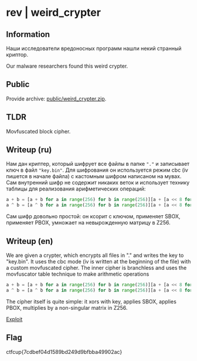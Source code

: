# rev | weird_crypter

## Information

Наши исследователи вредоносных программ нашли некий странный криптор.

Our malware researchers found this weird crypter.


## Public

Provide archive: [public/weird_crypter.zip](public/weird_crypter.zip).

## TLDR

Movfuscated block cipher.

## Writeup (ru)

Нам дан криптер, который шифрует все файлы в папке `"."` и записывает ключ в файл `"key.bin"`. Для шифрования он используется режим cbc (iv пишется в начале файла) с кастомным шифром написаном на мувах. Сам внутренний шифр не содержит никаких веток и использует технику таблицы для реализования арифметических операций:
```python
a + b = [a + b for a in range(256) for b in range(256)][a + [a << 8 for a in range(256)][a]]
a ^ b = [a ^ b for a in range(256) for b in range(256)][a + [a << 8 for a in range(256)][a]]
```
Сам шифр довольно простой: он ксорит с ключом, применяет SBOX, применяет PBOX, умножает на невырожденную матрицу в Z256.

## Writeup (en)

We are given a crypter, which encrypts all files in "." and writes the key to "key.bin". It uses the cbc mode (iv is written at the beginning of the file) with a custom movfuscated cipher. The inner cipher is branchless and uses the movfuscator table technique to make arithmetic operations
```python
a + b = [a + b for a in range(256) for b in range(256)][a + [a << 8 for a in range(256)][a]]
a ^ b = [a ^ b for a in range(256) for b in range(256)][a + [a << 8 for a in range(256)][a]]
```
The cipher itself is quite simple: it xors with key, applies SBOX, applies PBOX, multiplies by a non-singular matrix in Z256.

[Exploit](solve/sploit.py)

## Flag

ctfcup{7cdbef04d1589bd249d9bfbba49902ac}

